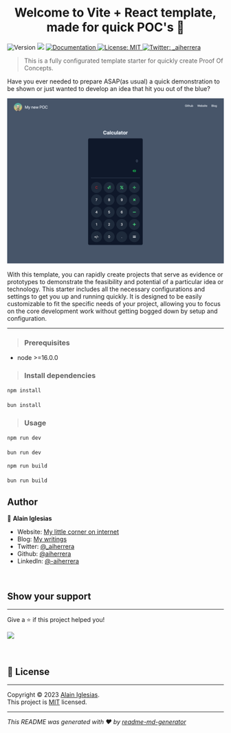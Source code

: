 <h1 align="center">Welcome to Vite + React template, made for quick POC's 👋</h1>
<p>
  <img alt="Version" src="https://img.shields.io/badge/version-0.0.0-blue.svg?cacheSeconds=2592000" />
  <img src="https://img.shields.io/badge/node-%3E%3D16.0.0-blue.svg" />
  <a href="https://github.com/aiherrera" target="_blank">
    <img alt="Documentation" src="https://img.shields.io/badge/documentation-yes-brightgreen.svg" />
  </a>
  <a href="https://github.com/aiherrera/aiherrera-turborepo-template/LICENSE" target="_blank">
    <img alt="License: MIT" src="https://img.shields.io/badge/License-MIT-yellow.svg" />
  </a>
  <a href="https://twitter.com/_aiherrera/" target="_blank">
    <img alt="Twitter: _aiherrera" src="https://img.shields.io/badge/follow-%40_aiherrera-1DA1F2?logo=twitter&style=social" />
  </a>
</p>

> This is a fully configurated template starter for quickly create Proof Of Concepts.

Have you ever needed to prepare ASAP(as usual) a quick demonstration to be shown or just wanted to develop an idea that hit you out of the blue?

![Preview Image](https://github.com/aiherrera/vite-react-starter-template/blob/development/public/example.png?raw=true)

With this template, you can rapidly create projects that serve as evidence or prototypes to demonstrate the feasibility and potential of a particular idea or technology. This starter includes all the necessary configurations and settings to get you up and running quickly. It is designed to be easily customizable to fit the specific needs of your project, allowing you to focus on the core development work without getting bogged down by setup and configuration.

---

> ### Prerequisites

- node >=16.0.0

> ### Install dependencies

```sh
npm install

bun install
```

> ### Usage

```sh
npm run dev

bun run dev
```

```sh
npm run build

bun run build
```

## Author

👤 **Alain Iglesias**

- Website: [My little corner on internet](https://aiherrera.com)
- Blog: [My writings](https://blog.aiherrera.com)
- Twitter: [@\_aiherrera](https://twitter.com/_aiherrera)
- Github: [@aiherrera](https://github.com/aiherrera)
- LinkedIn: [@-aiherrera](https://linkedin.com/in/-aiherrera)

&ensp;

## Show your support

---

Give a ⭐️ if this project helped you!

<a href="https://www.patreon.com/user?u=87542399">
  <img src="https://c5.patreon.com/external/logo/become_a_patron_button@2x.png" width="160">
</a>

&ensp;

## 📝 License

---

Copyright © 2023 [Alain Iglesias](https://github.com/aiherrera).<br />
This project is [MIT](https://github.com/aiherrera/aiherrera-turborepo-template/LICENSE.md) licensed.

---

_This README was generated with ❤️ by [readme-md-generator](https://github.com/kefranabg/readme-md-generator)_
